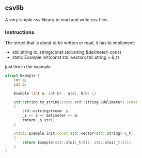 ## csvlib
A very simple csv library to read and write csv files.

### Instructions

The struct that is about to be written or read, it has to implement:

- std::string to_string(const std::string &delimeter) const
- static Example init(const std::vector<std::string > &_t)

just like in the example.

```c++
struct Example {
    int a;
    int b;

    Example (int a, int b) : a(a), b(b) {}

    std::string to_string(const std::string &delimeter) const
    {
        std::ostringstream _s;
        _s << a << delimeter << b;
        return _s.str();
    }

    static Example init(const std::vector<std::string> &_t)
    {
        return Example(std::stoi(_t[0]), std::stoi(_t[1]));
    }
}

```
